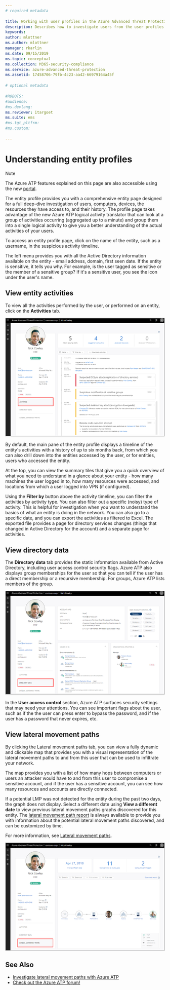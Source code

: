 ```yaml
---
# required metadata

title: Working with user profiles in the Azure Advanced Threat Protection portal | Microsoft Docs
description: Describes how to investigate users from the user profiles screen in the Azure ATP portal
keywords:
author: mlottner
ms.author: mlottner
manager: rkarlin
ms.date: 09/15/2019
ms.topic: conceptual
ms.collection: M365-security-compliance
ms.service: azure-advanced-threat-protection
ms.assetid: 17458706-79fb-4c23-aa42-66979164a45f

# optional metadata

#ROBOTS:
#audience:
#ms.devlang:
ms.reviewer: itargoet
ms.suite: ems
#ms.tgt_pltfrm:
#ms.custom:

---
```




# Understanding entity profiles

> [!NOTE]
> The Azure ATP features explained on this page are also accessible using the new [portal](https://portal.cloudappsecurity.com).

The entity profile provides you with a comprehensive entity page designed for a full deep-dive investigation of users, computers, devices, the resources they have access to, and their history. The profile page takes advantage of the new Azure ATP logical activity translator that can look at a group of activities occurring (aggregated up to a minute) and group them into a single logical activity to give you a better understanding of the actual activities of your users.

To access an entity profile page, click on the name of the entity, such as a username, in the suspicious activity timeline.

The left menu provides you with all the Active Directory information available on the entity - email address, domain, first seen date. If the entity is sensitive, it tells you why. For example, is the user tagged as sensitive or the member of a sensitive group?
If it's a sensitive user, you see the icon under the user's name.

## View entity activities

To view all the activities performed by the user, or performed on an entity, click on the **Activities** tab. 

 ![user profile activities](media/user-profile-activities.png)

By default, the main pane of the entity profile displays a timeline of the entity's activities with a history of up to six months back, from which you can also drill down into the entities accessed by the user, or for entities, users who accessed the entity.

At the top, you can view the summary tiles that give you a quick overview of what you need to understand in a glance about your entity - how many machines the user logged in to, how many resources were accessed, and locations from which a user logged into VPN (if configured). 

Using the **Filter by** button above the activity timeline, you can filter the activities by activity type. You can also filter out a specific (noisy) type of activity. This is helpful for investigation when you want to understand the basics of what an entity is doing in the network. You can also go to a specific date, and you can export the activities as filtered to Excel. The exported file provides a page for directory services changes (things that changed in Active Directory for the account) and a separate page for activities. 

## View directory data

The **Directory data** tab provides the static information available from Active Directory, including user access control security flags. Azure ATP also displays group memberships for the user so that you can tell if the user has a direct membership or a recursive membership. For groups, Azure ATP lists members of the group.

 ![user profile directory data](media/user-profile-dir-data.png)

In the **User access control** section, Azure ATP surfaces security settings that may need your attentions. You can see important flags about the user, such as if the the user can press enter to bypass the password, and if the user has a password that never expires, etc. 

## View lateral movement paths

By clicking the Lateral movement paths tab, you can view a fully dynamic and clickable map that provides you with a visual representation of the lateral movement paths to and from this user that can be used to infiltrate your network.

The map provides you with a list of how many hops between computers or users an attacker would have to and from this user to compromise a sensitive account, and if the user has a sensitive account, you can see how many resources and accounts are directly connected.

If a potential LMP was not detected for the entity during the past two days, the graph does not display. Select a different date using **View a different date** to view previous lateral movement paths graphs discovered for this entity. The [lateral movement path report](reports.md) is always available to provide you with information about the potential lateral movement paths discovered, and can be customized by time.  

For more information, see [Lateral movement paths](use-case-lateral-movement-path.md). 

 ![user profile lateral movement paths](media/user-profile-lateral-movement-paths.png)


## See Also

- [Investigate lateral movement paths with Azure ATP](use-case-lateral-movement-path.md)
- [Check out the Azure ATP forum!](https://aka.ms/azureatpcommunity)

